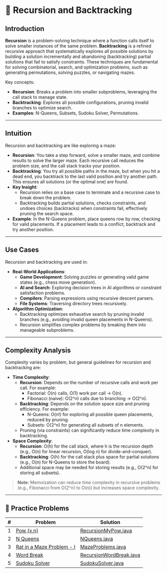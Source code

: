 # 🔄 Recursion and Backtracking

## Introduction

**Recursion** is a problem-solving technique where a function calls itself to solve smaller instances of the same
problem. **Backtracking** is a refined recursive approach that systematically explores all possible solutions by
building a solution incrementally and abandoning (backtracking) partial solutions that fail to satisfy constraints.
These techniques are fundamental for solving combinatorial, search, and optimization problems, such
as generating permutations, solving puzzles, or navigating mazes.

Key concepts:

- **Recursion**: Breaks a problem into smaller subproblems, leveraging the call stack to manage state.
- **Backtracking**: Explores all possible configurations, pruning invalid branches to optimize search.
- **Examples**: N-Queens, Subsets, Sudoku Solver, Permutations.

---

## Intuition

Recursion and backtracking are like exploring a maze:

- **Recursion**: You take a step forward, solve a smaller maze, and combine results to solve the larger maze. Each
  recursive call reduces the problem size, and the call stack tracks your position.
- **Backtracking**: You try all possible paths in the maze, but when you hit a dead end, you backtrack to the last valid
  position and try another path. This ensures all solutions (or the optimal one) are found.
- **Key Insight**:
    - Recursion relies on a base case to terminate and a recursive case to break down the problem.
    - Backtracking builds partial solutions, checks constraints, and undoes choices (backtracks) when constraints fail,
      effectively pruning the search space.
- **Example**: In the N-Queens problem, place queens row by row, checking for valid placements. If a placement leads to
  a conflict, backtrack and try another position.

---

## Use Cases

Recursion and backtracking are used in:

- **Real-World Applications**:
    - **Game Development**: Solving puzzles or generating valid game states (e.g., chess move generation).
    - **AI and Search**: Exploring decision trees in AI algorithms or constraint satisfaction problems.
    - **Compilers**: Parsing expressions using recursive descent parsers.
    - **File Systems**: Traversing directory trees recursively.
- **Algorithm Optimization**:
    - Backtracking optimizes exhaustive search by pruning invalid branches (e.g., avoiding invalid queen placements in
      N-Queens).
    - Recursion simplifies complex problems by breaking them into manageable subproblems.

---

## Complexity Analysis

Complexity varies by problem, but general guidelines for recursion and backtracking are:

- **Time Complexity**:
    - **Recursion**: Depends on the number of recursive calls and work per call. For example:
        - Factorial: O(n) calls, O(1) work per call → O(n).
        - Fibonacci (naive): O(2^n) calls due to branching → O(2^n).
    - **Backtracking**: Depends on the solution space size and pruning efficiency. For example:
        - N-Queens: O(n!) for exploring all possible queen placements, reduced by pruning.
        - Subsets: O(2^n) for generating all subsets of n elements.
    - Pruning (via constraints) can significantly reduce time complexity in backtracking.
- **Space Complexity**:
    - **Recursion**: O(h) for the call stack, where h is the recursion depth (e.g., O(n) for linear recursion, O(log n)
      for divide-and-conquer).
    - **Backtracking**: O(h) for the call stack plus space for partial solutions (e.g., O(n) for N-Queens to store the
      board).
    - Additional space may be needed for storing results (e.g., O(2^n) for storing all subsets).

> **Note**: Memoization can reduce time complexity in recursive problems (e.g., Fibonacci from O(2^n) to O(n)) but
> increases space complexity.


---

## 🧪 Practice Problems

| # | Problem                                                                                     | Solution                                                             |
|---|---------------------------------------------------------------------------------------------|----------------------------------------------------------------------|
| 1 | [Pow (x,n)](https://leetcode.com/problems/powx-n/)                                          | [RecursionMyPow.java](./recursionAndBacktracking/MyPow.java)         |
| 2 | [N Queens](https://leetcode.com/problems/n-queens/)                                         | [NQueens.java](./recursionAndBacktracking/NQueens.java)              |
| 3 | [Rat in a Maze Problem - I](https://www.geeksforgeeks.org/problems/rat-in-a-maze-problem/1) | [MazeProblems.java](./recursionAndBacktracking/MazeProblems.java)    |
| 4 | [Word Break](https://leetcode.com/problems/word-break/)                                     | [RecursionWordBreak.java](./recursionAndBacktracking/WordBreak.java) |
| 5 | [Sudoku Solver](https://leetcode.com/problems/sudoku-solver/)                               | [SudokuSolver.java](./recursionAndBacktracking/SudokuSolver.java)    |